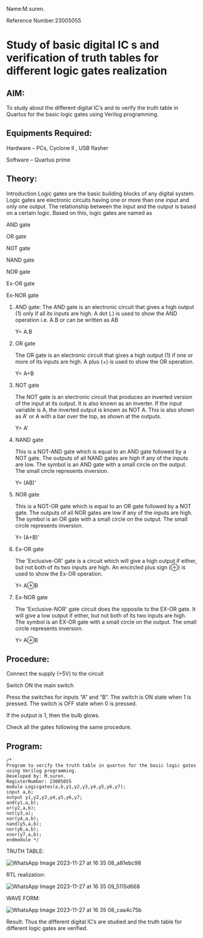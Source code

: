 Name:M.suren.

Reference Number:23005055
# Study of basic digital IC s and verification of truth tables for different logic gates realization

## AIM:
 
To study about the different digital IC’s and to verify the truth table in Quartus for the basic logic gates using Verilog programming.

## Equipments Required:

Hardware – PCs, Cyclone II , USB flasher

Software – Quartus prime

## Theory:

Introduction Logic gates are the basic building blocks of any digital system. Logic gates are electronic circuits having one or more than one input and only one output. The relationship between the input and the output is based on a certain logic. Based on this, logic gates are named as

AND gate

OR gate

NOT gate

NAND gate

NOR gate

Ex-OR gate

Ex-NOR gate

1) AND gate:
    The AND gate is an electronic circuit that gives a high output (1) only if all its inputs are high. A dot (.) is used to show the AND operation i.e. A.B or can be written as AB

    Y= A.B

2) OR gate
   
   The OR gate is an electronic circuit that gives a high output (1) if one or more of its inputs are high. A plus (+) is used to show the OR operation.

   Y= A+B

3) NOT gate
   
   The NOT gate is an electronic circuit that produces an inverted version of the input at its output. It is also known as an inverter. If the input variable is A, the inverted output is known as NOT A. This is 
 also shown as A' or A with a bar over the top, as shown at the outputs.

    Y= A'

4) NAND gate
   
   This is a NOT-AND gate which is equal to an AND gate followed by a NOT gate. The outputs of all NAND gates are high if any of the inputs are low. The symbol is an AND gate with a small circle on the output. 
 The small circle represents inversion.

   Y= (AB)’

5) NOR gate
   
   This is a NOT-OR gate which is equal to an OR gate followed by a NOT gate. The outputs of all NOR gates are low if any of the inputs are high. The symbol is an OR gate with a small circle on the output. The 
 small circle represents inversion.

   Y= (A+B)’

6) Ex-OR gate
   
   The 'Exclusive-OR' gate is a circuit which will give a high output if either, but not both of its two inputs are high. An encircled plus sign (⊕) is used to show the Ex-OR operation.

   Y= A⊕B

7) Ex-NOR gate
   
   The 'Exclusive-NOR' gate circuit does the opposite to the EX-OR gate. It will give a low output if either, but not both of its two inputs are high. The symbol is an EX-OR gate with a small circle on the 
 output. The small circle represents inversion.

   Y= A⊕B

## Procedure:

Connect the supply (+5V) to the circuit

Switch ON the main switch

Press the switches for inputs “A” and “B”. The switch is ON state when 1 is pressed. The switch is OFF state when 0 is pressed.

If the output is 1, then the bulb glows.

Check all the gates following the same procedure.

## Program:

```
/* 
Program to verify the truth table in quartus for the basic logic gates using Verilog programming.
Developed by: M.suren.
RegisterNumber: 23005055
module Logicgates(a,b,y1,y2,y3,y4,y5,y6,y7); 
input a,b; 
output y1,y2,y3,y4,y5,y6,y7; 
and(y1,a,b); 
or(y2,a,b); 
not(y3,a); 
xor(y4,a,b); 
nand(y5,a,b);
nor(y6,a,b); 
xnor(y7,a,b); 
endmodule */
```

TRUTH TABLE:

![WhatsApp Image 2023-11-27 at 16 35 08_a81ebc98](https://github.com/Msuren48106/Study-of-basic-digital-IC-s-and-verification-of-truth-tables-for-different-logic-gates-realization-/assets/150503875/3e3fe486-2218-41cc-8d6c-802fdd4058a2)


RTL realization:

![WhatsApp Image 2023-11-27 at 16 35 09_5115d668](https://github.com/Msuren48106/Study-of-basic-digital-IC-s-and-verification-of-truth-tables-for-different-logic-gates-realization-/assets/150503875/59f487a9-2a69-482e-b427-bc9185bc40b7)


WAVE FORM:

![WhatsApp Image 2023-11-27 at 16 35 08_caa4c75b](https://github.com/Msuren48106/Study-of-basic-digital-IC-s-and-verification-of-truth-tables-for-different-logic-gates-realization-/assets/150503875/5133b664-05e0-437e-a79c-e5843e625507)


Result: 
Thus the different digital IC’s are studied and the truth table for different logic gates are verified.
